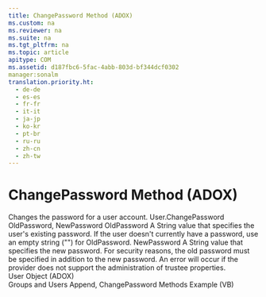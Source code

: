 ```yaml
---
title: ChangePassword Method (ADOX)
ms.custom: na
ms.reviewer: na
ms.suite: na
ms.tgt_pltfrm: na
ms.topic: article
apitype: COM
ms.assetid: d187fbc6-5fac-4abb-803d-bf344dcf0302
manager:sonalm
translation.priority.ht: 
  - de-de
  - es-es
  - fr-fr
  - it-it
  - ja-jp
  - ko-kr
  - pt-br
  - ru-ru
  - zh-cn
  - zh-tw
---
```

# ChangePassword Method (ADOX)
<?xml version="1.0" encoding="utf-8"?>
<developerReferenceWithSyntaxDocument xmlns="http://ddue.schemas.microsoft.com/authoring/2003/5" xmlns:xlink="http://www.w3.org/1999/xlink" xmlns:xsi="http://www.w3.org/2001/XMLSchema-instance" xsi:schemaLocation="http://ddue.schemas.microsoft.com/authoring/2003/5 http://dduestorage.blob.core.windows.net/ddueschema/developer.xsd">
  <introduction>
    <para>Changes the password for a <legacyLink xlink:href="f68e32ce-ef7c-407d-bdb5-d280947ae0e2">user</legacyLink> account.</para>
  </introduction>
  <syntaxSection>
    <legacySyntax>
<parameterReference>User</parameterReference><legacyBold>.ChangePassword </legacyBold><parameterReference>OldPassword</parameterReference><legacyBold>,</legacyBold> <parameterReference>NewPassword</parameterReference></legacySyntax>
  </syntaxSection>
  <parameters>
    <content>
      <definitionTable>
        <definedTerm> <parameterReference>OldPassword </parameterReference></definedTerm>
        <definition>
          <para>A <languageKeyword>String</languageKeyword> value that specifies the user's existing password. If the user doesn't currently have a password, use an empty string ("") for <parameterReference>OldPassword</parameterReference>.</para>
        </definition>
        <definedTerm> <parameterReference>NewPassword </parameterReference></definedTerm>
        <definition>
          <para>A <languageKeyword>String</languageKeyword> value that specifies the new password.</para>
        </definition>
      </definitionTable>
    </content>
  </parameters>
  <languageReferenceRemarks>
    <content>
      <para>For security reasons, the old password must be specified in addition to the new password.</para>
      <para>An error will occur if the provider does not support the administration of trustee properties.</para>
    </content>
  </languageReferenceRemarks>
  <section>
    <title>Applies To</title>
    <content>
      <para>
        <link xlink:href="f68e32ce-ef7c-407d-bdb5-d280947ae0e2">User Object (ADOX)</link>
      </para>
    </content>
  </section>
  <relatedTopics>
<link xlink:href="c9426757-9cdd-4a95-b506-d3d011569109">Groups and Users Append, ChangePassword Methods Example (VB)</link>
</relatedTopics>
</developerReferenceWithSyntaxDocument>